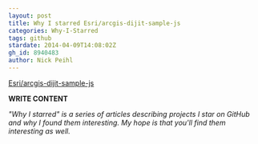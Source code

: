 ```yaml
---
layout: post
title: Why I starred Esri/arcgis-dijit-sample-js
categories: Why-I-Starred
tags: github
stardate: 2014-04-09T14:08:02Z
gh_id: 8940483
author: Nick Peihl
---
```


[Esri/arcgis-dijit-sample-js](https://github.com/Esri/arcgis-dijit-sample-js)

**WRITE CONTENT**

*"Why I starred" is a series of articles describing projects I star on GitHub and why I found them interesting. My hope is that you'll find them interesting as well.*

